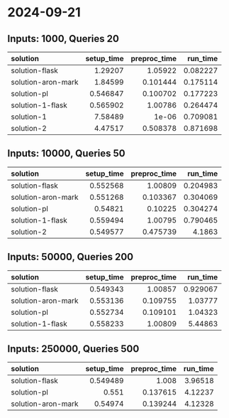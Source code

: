 # 2024-09-21

## Inputs: 1000, Queries 20

| solution           |   setup_time |   preproc_time |   run_time |
|:-------------------|-------------:|---------------:|-----------:|
| solution-flask     |     1.29207  |       1.05922  |   0.082227 |
| solution-aron-mark |     1.84599  |       0.101444 |   0.175114 |
| solution-pl        |     0.546847 |       0.100702 |   0.177223 |
| solution-1-flask   |     0.565902 |       1.00786  |   0.264474 |
| solution-1         |     7.58489  |       1e-06    |   0.709081 |
| solution-2         |     4.47517  |       0.508378 |   0.871698 |

## Inputs: 10000, Queries 50

| solution           |   setup_time |   preproc_time |   run_time |
|:-------------------|-------------:|---------------:|-----------:|
| solution-flask     |     0.552568 |       1.00809  |   0.204983 |
| solution-aron-mark |     0.551268 |       0.103367 |   0.304069 |
| solution-pl        |     0.54821  |       0.10225  |   0.304274 |
| solution-1-flask   |     0.559494 |       1.00795  |   0.790465 |
| solution-2         |     0.549577 |       0.475739 |   4.1863   |

## Inputs: 50000, Queries 200

| solution           |   setup_time |   preproc_time |   run_time |
|:-------------------|-------------:|---------------:|-----------:|
| solution-flask     |     0.549343 |       1.00857  |   0.929067 |
| solution-aron-mark |     0.553136 |       0.109755 |   1.03777  |
| solution-pl        |     0.552734 |       0.109101 |   1.04323  |
| solution-1-flask   |     0.558233 |       1.00809  |   5.44863  |

## Inputs: 250000, Queries 500

| solution           |   setup_time |   preproc_time |   run_time |
|:-------------------|-------------:|---------------:|-----------:|
| solution-flask     |     0.549489 |       1.008    |    3.96518 |
| solution-pl        |     0.551    |       0.137615 |    4.12237 |
| solution-aron-mark |     0.54974  |       0.139244 |    4.12328 |